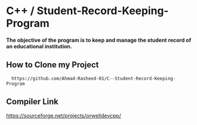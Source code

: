 # C++ / Student-Record-Keeping-Program
#### The objective of the program is to keep and manage the student record of  an educational institution.
## How to Clone my Project
      https://github.com/Ahmad-Rasheed-01/C--Student-Record-Keeping-Program
## Compiler Link
  https://sourceforge.net/projects/orwelldevcpp/
